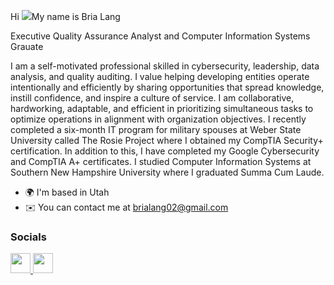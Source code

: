 Hi ![](https://user-images.githubusercontent.com/18350557/176309783-0785949b-9127-417c-8b55-ab5a4333674e.gif)My name is Bria Lang 

Executive Quality Assurance Analyst and Computer Information Systems Grauate 

I am a self-motivated professional skilled in cybersecurity, leadership, data analysis, and quality auditing. I value helping developing entities operate intentionally and efficiently by sharing opportunities that spread knowledge, instill confidence, and inspire a culture of service. I am collaborative, hardworking, adaptable, and efficient in prioritizing simultaneous tasks to optimize operations in alignment with organization objectives. I recently completed a six-month IT program for military spouses at Weber State University called The Rosie Project where I obtained my CompTIA Security+ certification. In addition to this, I have completed my Google Cybersecurity and CompTIA A+ certificates. I studied Computer Information Systems at Southern New Hampshire University where I graduated Summa Cum Laude. 
* 🌍  I'm based in Utah 
* ✉️ You can contact me at [brialang02@gmail.com](mailto:brialang02@gmail.com)


 ### Socials  
 
 <p align="left"> <a href="https://www.github.com/briaisabel" target="_blank" rel="noreferrer"> <picture> <source media="(prefers-color-scheme: dark)" srcset="https://raw.githubusercontent.com/danielcranney/readme-generator/main/public/icons/socials/github-dark.svg" /> <source media="(prefers-color-scheme: light)" srcset="https://raw.githubusercontent.com/danielcranney/readme-generator/main/public/icons/socials/github.svg" /> <img src="https://raw.githubusercontent.com/danielcranney/readme-generator/main/public/icons/socials/github.svg" width="32" height="32" /> </picture> </a> <a href="https://www.linkedin.com/in/brialang" target="_blank" rel="noreferrer"> <picture> <source media="(prefers-color-scheme: dark)" srcset="https://raw.githubusercontent.com/danielcranney/readme-generator/main/public/icons/socials/linkedin-dark.svg" /> <source media="(prefers-color-scheme: light)" srcset="https://raw.githubusercontent.com/danielcranney/readme-generator/main/public/icons/socials/linkedin.svg" /> <img src="https://raw.githubusercontent.com/danielcranney/readme-generator/main/public/icons/socials/linkedin.svg" width="32" height="32" /> </picture> </a></p>
